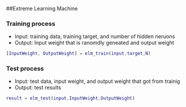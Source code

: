 ##Extreme Learning Machine
### Training process
- Input: training data, training target, and number of hidden neruons
- Output: Input weight that is ranomdly geneated and output weight
```matlab
[InputWeight, OutputWeight] = elm_train(input,target,N)
```

### Test process
- Input: test data, input weight, and output weight that got from trainig
- Output: test results

```matlab
result = elm_test(input,InputWeight,OutputWeight)
```
